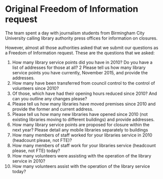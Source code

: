 # Original Freedom of Information request

The team spent a day with journalism students from Birmingham City University calling library authority press offices for information on closures. 

However, almost all those authorities asked that we submit our questions as a Freedom of Information request. These are the questions that we asked:

1.    How many library service points did you have in 2010? Do you have a list of addresses for those at all?
2      Please tell us how many library service points you have currently, November 2015, and provide the addresses.
3.  How many have been transferred from council control to the control of volunteers since 2010?
4.    Of those, which have had their opening hours reduced since 2010? And can you outline any changes please?
5.    Please tell us how many libraries have moved premises since 2010 and provide the former and current address.
6.    Please tell us how many new libraries have opened since 2010 (not existing libraries moving to different buildings) and provide addresses.
7.    How many library service points are proposed for closure within the next year? Please detail any mobile libraries separately to buildings
8.    How many members of staff worked for your libraries service in 2010 (headcount please, not FTE)?
9.    How many members of staff work for your libraries service (headcount please, not FTE) today?
10.  How many volunteers were assisting with the operation of the library service in 2010?
11.  How many volunteers assist with the operation of the library service today?
